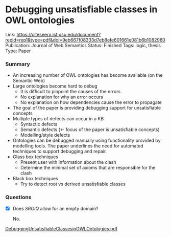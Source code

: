 # Debugging unsatisfiable classes in OWL ontologies

Link: https://citeseerx.ist.psu.edu/document?repid=rep1&type=pdf&doi=9eb667f08333d7eb8efe601661e081b6b1082960
Publication: Journal of Web Semantics
Status: Finished
Tags: logic, thesis
Type: Paper

### Summary

- An increasing number of OWL ontologies has become available (on the Semantic Web)
- Large ontologies become hard to debug
    - It is difficult to pinpoint the causes of the errors
    - No explanation for why an error occurs
    - No explanation on how dependencies cause the error to propagate
- The goal of the paper is providing debugging support for unsatisfiable concepts
- Multiple types of defects can occur in a KB
    - Syntactic defects
    - Semantic defects (← focus of the paper is unsatisfiable concepts)
    - Modelling/style defects
- Ontologies can be debugged manually using functionality provided by modelling tools. The paper underlines the need for automated techniques to support debugging and repair.
- Glass box techniques
    - Present user with information about the clash
    - Determine the minimal set of axioms that are responsible for the clash
- Black box techniques
    - Try to detect root vs derived unsatisfiable classes

### Questions

- [x]  Does $SROIQ$ allow for an empty domain?
    
    No.
    

[DebuggingUnsatisfiableClassesinOWLOntologies.pdf](Debugging%20unsatisfiable%20classes%20in%20OWL%20ontologies/DebuggingUnsatisfiableClassesinOWLOntologies.pdf)
